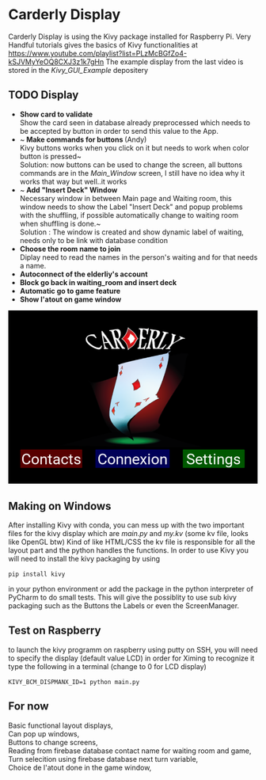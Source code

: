 # Carderly Display
Carderly Display is using the Kivy package installed for Raspberry Pi. Very Handful tutorials gives the basics of Kivy functionalities at https://www.youtube.com/playlist?list=PLzMcBGfZo4-kSJVMyYeOQ8CXJ3z1k7gHn 
The example display from the last video is stored in the *Kivy_GUI_Example* depositery

## TODO Display
* <b> Show card to validate </b></br>
Show the card seen in database already preprocessed which needs to be accepted by button in order to send this value to the App.
* ~<b> Make commands for buttons </b>(Andy)</br>
Kivy buttons works when you click on it but needs to work when color button is pressed~ </br>
Solution: now buttons can be used to change the screen, all buttons commands are in the *Main_Window* screen, I still have no idea why it works that way but well..it works
* ~<b> Add "Insert Deck" Window </b></br>
Necessary window in between Main page and Waiting room, this window needs to show the Label "Insert Deck" and popup problems with the shuffling, if possible automatically change to waiting room when shuffling is done.~ </br>
Solution : The window is created and show dynamic label of waiting, needs only to be link with database condition
* <b> Choose the room name to join </b> </br>
Diplay need to read the names in the person's waiting and for that needs a name.
* <b> Autoconnect of the elderliy's account </b> </br>
* <b> Block go back in waiting_room and insert deck </b> </br>
* <b> Automatic go to game feature </b>
* <b> Show l'atout on game window </b>

![display](https://github.com/andybonnetto/Carderly/blob/main/Carderly_Display/Display.PNG?raw=false) 

## Making on Windows
  After installing Kivy with conda, you can mess up with the two important files for the kivy display which are *main.py* and *my.kv* (some kv file, looks like OpenGL btw)
Kind of like HTML/CSS the kv file is responsible for all the layout part and the python handles the functions. In order to use Kivy you will need to install the kivy packaging by using
```
pip install kivy
```
in your python environment or add the package in the python interpreter of PyCharm to do small tests. This will give the possiblity to use sub kivy packaging such as the Buttons the Labels or even the ScreenManager.
## Test on Raspberry
  to launch the kivy programm on raspberry using putty on SSH, you will need to specify the display (default value LCD) in order for Ximing to recognize it type the following in a terminal (change to 0 for LCD display)
```
KIVY_BCM_DISPMANX_ID=1 python main.py
```
## For now
Basic functional layout displays, <br/>
Can pop up windows, <br/>
Buttons to change screens, <br/>
Reading from firebase database contact name for waiting room and game, <br/>
Turn selecition using firebase database next turn variable, <br/>
Choice de l'atout done in the game window, <br/>

